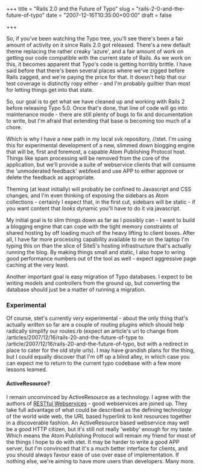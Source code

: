 +++
title = "Rails 2.0 and the Future of Typo"
slug = "rails-2-0-and-the-future-of-typo"
date = "2007-12-16T10:35:00+00:00"
draft = false

+++

So, if you've been watching the Typo tree, you'll see there's been a fair amount of activity on it since Rails 2.0 got released. There's a new default theme replacing the rather creaky 'azure', and a fair amount of work on getting our code compatible with the current state of Rails. As we work on this, it becomes apparent that Typo's code is getting horribly brittle. I have said before that there's been several places where we've zigged before Rails zagged, and we're paying the price for that. It doesn't help that our test coverage is distinctly ropy either - and I'm probably guiltier than most for letting things get into that state.

So, our goal is to get what we have cleaned up and working with Rails 2 before releasing Typo 5.0. Once that's done, that line of code will go into maintenance mode - there are still plenty of bugs to fix and documentation to write, but I'm afraid that extending that base is becoming too much of a chore.

Which is why I have a new path in my local svk repository, //stet. I'm using this for experimental development of a new, slimmed down blogging engine that will be, first and foremost, a capable Atom Publishing Protocol host. Things like spam processing will be removed from the core of the application, but we'll provide a suite of webservice clients that will consume the 'unmoderated feedback' webfeed and use APP to either approve or delete the feedback as appropriate.

Theming (at least initially) will probably be confined to Javascript and CSS changes, and I'm even thinking of exposing the sidebars as Atom collections - certainly I expect that, in the first cut, sidebars will be static - if you want content that *looks* dynamic you'll have to do it via javascript.

My initial goal is to slim things down as far as I possibly can - I want to build a blogging engine that can cope with the tight memory constraints of shared hosting by off loading much of the heavy lifting to client boxes. After all, I have far more processing capability available to me on the laptop I'm typing this on than the slice of Site5's hosting infrastructure that's actually running the blog. By making things small and static, I also hope to wring good performance numbers out of the tool as well - expect aggressive page caching at the very least.

Another important goal is easy migration of Typo databases. I expect to be writing models and controllers from the ground up, but converting the database should just be a matter of running a migration.

### Experimental

Of course, stet's currently *very* experimental - about the only thing that's actually *written* so far are a couple of routing plugins which should help radically simplify our routes.rb (expect an article's url to change from /articles/2007/12/16/rails-20-and-the-future-of-type to /article/2007/12/16/rails-20-and-the-future-of-typo, but with a redirect in place to cater for the old style urls). I may have grandish plans for the thing, but I could equally discover that I'm off up a blind alley, in which case you can expect me to return to the current typo codebase with a few more lessons learned.

#### ActiveResource?

I remain unconvinced by ActiveResource as a technology. I agree with the authors of [RESTful Webservices](amazon:0596529260) - good webservices are joined up. They take full advantage of what could be described as the defining technology of the world wide web, the URL based hyperlink to knit resources together in a discoverable fashion. An ActiveResource based webservice may well be a good HTTP citizen, but it's still not really 'webby' enough for my taste. Which means the Atom Publishing Protocol will remain my friend for most of the things I hope to do with stet. It may be harder to write a good APP server, but I'm convinced that it's a much better interface for clients, and you should always favour ease of use over ease of implementation. If nothing else, we're aiming to have more users than developers. Many more.
